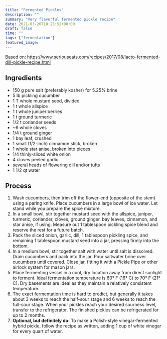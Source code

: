 ```yaml
---
title: "Fermented Pickles"
description: ""
summary: "Very flavorful fermented pickle recipe"
date: 2021-03-20T18:25:52+00:00
draft: false
time: ""
tags: ["fermentation"]
featured_image: 
---
```


Based on: https://www.seriouseats.com/recipes/2017/08/lacto-fermented-dill-pickle-recipe.html

## Ingredients

- 150 g pure salt (preferably kosher) for 5.25% brine
- 5 lb pickling cucumber
- 1 T whole mustard seed, divided
- 1 t whole allspice
- 1 t whole juniper berries
- 1 t ground turmeric
- 1/2 t coriander seeds
- ~6 whole cloves
- 1/4 t ground ginger
- 1 bay leaf, crushed
- 1 small (1/2-inch) cinnamon stick, broken
- 1 whole star anise, broken into pieces
- 1/4 thinly-sliced white onion
- 4 cloves peeled garlic
- several heads of flowering dill and/or tufts
- 1 1/2 qt water

## Process

1. Wash cucumbers, then trim off the flower-end (opposite of the stem) using a paring knife.  Place cucumbers in a large bowl of ice water.  Let stand while you prepare the spice mixture.
1. In a small bowl, stir together mustard seed with the allspice, juniper, turmeric, coriander, cloves, ground ginger, bay leaves, cinnamon, and star anise, if using. Measure out 1 tablespoon pickling spice blend and reserve the rest for a future batch.
1. Pack the sliced onion, garlic, dill, 1 tablespoon pickling spice, and remaining 1 tablespoon mustard seed into a jar, pressing firmly into the bottom.
1. In a medium bowl, stir together salt with water until salt is dissolved. Drain cucumbers and pack into the jar. Pour saltwater brine over cucumbers until covered. Close jar, fitting it with a Pickle Pipe or other airlock system for mason jars.
1. Place fermenting vessel in a cool, dry location away from direct sunlight to ferment. Ideal fermentation temperature is 60° F (16° C) to 70° F (21° C). Dry basements are ideal as they maintain a relatively consistent temperature.
1. The exact fermentation time is hard to predict, but generally it takes about 3 weeks to reach the half-sour stage and 6 weeks to reach the full-sour stage. When your pickles reach your desired sourness level, transfer to the refrigerator. The finished pickles can be refrigerated for up to 2 months.
1. **Optional, but definitely do:** To make a Polish-style vinegar-fermented hybrid pickle, follow the recipe as written, adding 1 cup of white vinegar for every quart of water.